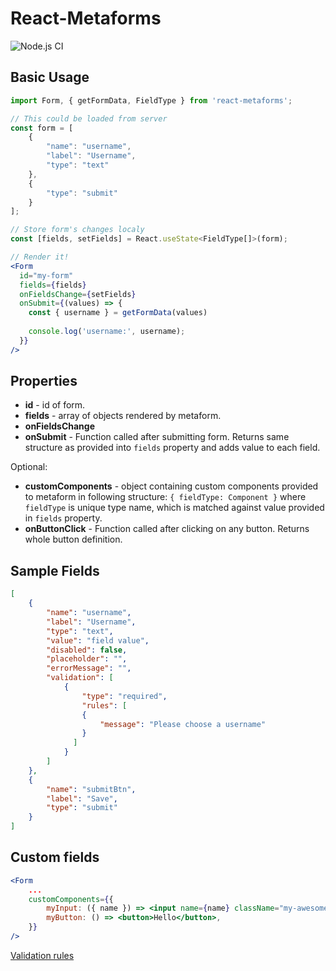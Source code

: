 # React-Metaforms

![Node.js CI](https://github.com/flsy/react-metaforms/workflows/Node.js%20CI/badge.svg?branch=master)

## Basic Usage

```jsx
import Form, { getFormData, FieldType } from 'react-metaforms';

// This could be loaded from server
const form = [
    {
        "name": "username",
        "label": "Username",
        "type": "text"
    },
    {
        "type": "submit"
    }
];

// Store form's changes localy
const [fields, setFields] = React.useState<FieldType[]>(form);

// Render it!
<Form
  id="my-form"
  fields={fields}
  onFieldsChange={setFields}
  onSubmit={(values) => {
    const { username } = getFormData(values)
    
    console.log('username:', username);
  }}
/>  
```

## Properties

* **id** - id of form.
* **fields** - array of objects rendered by metaform.
* **onFieldsChange**
* **onSubmit** - Function called after submitting form. Returns same structure as provided into ```fields``` property and adds value to each field.

Optional:
* **customComponents** - object containing custom components provided to metaform in following structure: ```{ fieldType: Component }``` where ```fieldType``` is unique type name, which is matched against value provided in ```fields``` property.
* **onButtonClick** - Function called after clicking on any button. Returns whole button definition.

## Sample Fields

```json
[
    {
        "name": "username",
        "label": "Username",
        "type": "text",
        "value": "field value",
        "disabled": false,
        "placeholder": "",
        "errorMessage": "",
        "validation": [
            {
                "type": "required",
                "rules": [
                {
                    "message": "Please choose a username"
                }
              ]
            }
        ]
    },
    {
        "name": "submitBtn",
        "label": "Save",
        "type": "submit"
    }
]
```

## Custom fields

```jsx
<Form
    ...
    customComponents={{
        myInput: ({ name }) => <input name={name} className="my-awesome-input" />,
        myButton: () => <button>Hello</button>,
    }}
/>
```


[Validation rules](/docs/validation_rules.md)
